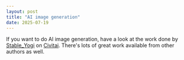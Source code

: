 ```yaml
---
layout: post
title: "AI image generation"
date: 2025-07-19
---
```

If you want to do AI image generation, have a look at the work done by [Stable_Yogi](https://civitai.com/user/Stable_Yogi) on [Civitai](https://civitai.com). There's lots of great work available from other authors as well.